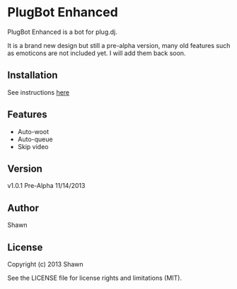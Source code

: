 # PlugBot Enhanced
PlugBot Enhanced is a bot for plug.dj.

It is a brand new design but still a pre-alpha version, many old features
such as emoticons are not included yet. I will add them back soon.

## Installation
See instructions [here](http://ebola777.github.io/)

## Features
- Auto-woot
- Auto-queue
- Skip video

## Version
v1.0.1 Pre-Alpha 11/14/2013

## Author
Shawn

## License
Copyright (c) 2013  Shawn

See the LICENSE file for license rights and limitations (MIT).
